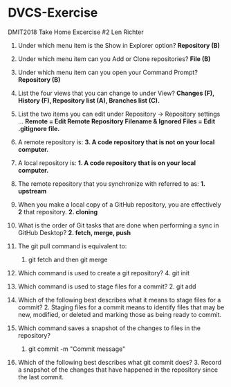 # DVCS-Exercise
DMIT2018 Take Home Excercise #2
Len Richter

1.	Under which menu item is the Show in Explorer option?
    **Repository (B)**

2.	Under which menu item can you Add or Clone repositories?
    **File (B)**

3.	Under which menu item can you open your Command Prompt?
    **Repository (B)**

4.	List the four views that you can change to under View?
    **Changes (F), History (F), Repository list (A), Branches list (C).**

5.	List the two items you can edit under Repository → Repository settings ...
    **Remote = Edit Remote Repository Filename & Ignored Files = Edit .gitignore file.**

6.	A remote repository is:
    **3.	A code repository that is not on your local computer.**

7.	A local repository is:
    **1. A code repository that is on your local computer.**

8.	The remote repository that you synchronize with referred to as:
    **1. upstream**

9.	When you make a local copy of a GitHub repository, you are effectively __2__ that repository.
    **2.	cloning**

10.	What is the order of Git tasks that are done when performing a sync in GitHub Desktop?
    **2.	fetch, merge, push**

11.	The git pull command is equivalent to:
    1.	git fetch and then git merge

12.	Which command is used to create a git repository?
    4.	git init

13.	Which command is used to stage files for a commit?
    2.	git add

14.	Which of the following best describes what it means to stage files for a commit?
    2.	Staging files for a commit means to identify files that may be new, modified, or deleted and marking those as being ready to commit.

15.	Which command saves a snapshot of the changes to files in the repository?
    1.	git commit -m "Commit message"

16.	Which of the following best describes what git commit does?
    3.	Record a snapshot of the changes that have happened in the repository since the last commit.
